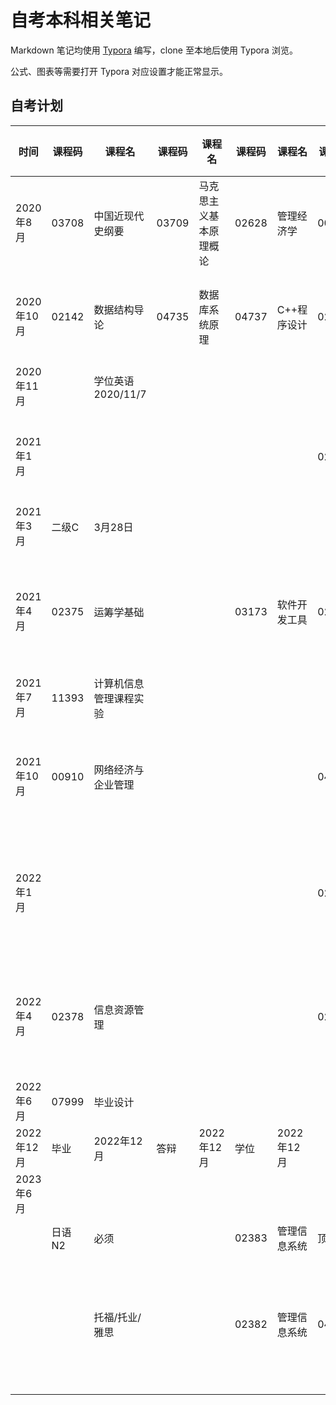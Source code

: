 # 自考本科相关笔记

Markdown 笔记均使用 [Typora](https://typora.io/) 编写，clone 至本地后使用 Typora 浏览。

公式、图表等需要打开 Typora 对应设置才能正常显示。

## 自考计划

| 时间       | 课程码 | 课程名                 | 课程码 | 课程名                 | 课程码 | 课程名       | 课程码 | 课程名             |
| ---------- | ------ | ---------------------- | ------ | ---------------------- | ------ | ------------ | ------ | ------------------ |
| 2020年8月  | 03708  | 中国近现代史纲要       | 03709  | 马克思主义基本原理概论 | 02628  | 管理经济学   | 00015  | 英语(二)           |
| 2020年10月 | 02142  | 数据结构导论           | 04735  | 数据库系统原理         | 04737  | C++程序设计  | 02323  | 操作系统概论       |
| 2020年11月 |        | 学位英语 2020/11/7     |        |                        |        |              |        |                    |
| 2021年1月  |        |                        |        |                        |        |              | 02376  | 信息系统开发       |
| 2021年3月  | 二级C  | 3月28日                |        |                        |        |              |        |                    |
| 2021年4月  | 02375  | 运筹学基础             |        |                        | 03173  | 软件开发工具 | 02323  | 补考:操作系统概论  |
| 2021年7月  | 11393  | 计算机信息管理课程实验 |        |                        |        |              |        |                    |
| 2021年10月 | 00910  | 网络经济与企业管理     |        |                        |        |              | 04741  | 计算机网络原理     |
| 2022年1月  |        |                        |        |                        |        |              | 02376  | 补考:信息系统开发  |
| 2022年4月  | 02378  | 信息资源管理           |        |                        |        |              | 02323  | 补考:操作系统概论  |
| 2022年6月  | 07999  | 毕业设计               |        |                        |        |              |        |                    |
| 2022年12月 | 毕业   | 2022年12月             | 答辩   | 2022年12月             | 学位   | 2022年12月   |        |                    |
| 2023年6月  |        |                        |        |                        |        |              |        |                    |
|            |        |                        |        |                        |        |              |        |                    |
|            | 日语N2 | 必须                   |        |                        | 02383  | 管理信息系统 | 顶替   |                    |
|            |        | 托福/托业/雅思         |        |                        | 02382  | 管理信息系统 | 04757  | 信息系统开发与管理 |

